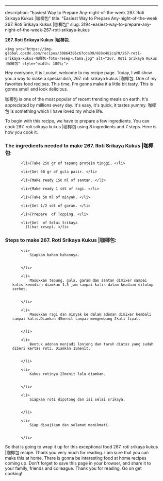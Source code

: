 ---
description: "Easiest Way to Prepare Any-night-of-the-week 267. Roti Srikaya Kukus |咖椰包"
title: "Easiest Way to Prepare Any-night-of-the-week 267. Roti Srikaya Kukus |咖椰包"
slug: 3194-easiest-way-to-prepare-any-night-of-the-week-267-roti-srikaya-kukus

<p>
	<strong>267. Roti Srikaya Kukus |咖椰包</strong>. 
	
</p>
<p>
	
	<img src="https://img-global.cpcdn.com/recipes/30864305c67cda39/680x482cq70/267-roti-srikaya-kukus-咖椰包-foto-resep-utama.jpg" alt="267. Roti Srikaya Kukus |咖椰包" style="width: 100%;">
	
	
</p>
<p>
	Hey everyone, it is Louise, welcome to my recipe page. Today, I will show you a way to make a special dish, 267. roti srikaya kukus |咖椰包. One of my favorites food recipes. This time, I'm gonna make it a little bit tasty. This is gonna smell and look delicious.
</p>
	咖椰包 is one of the most popular of recent trending meals on earth. It's appreciated by millions every day. It's easy, it's quick, it tastes yummy. 咖椰包 is something which I have loved my whole life.
</p>
<p>
	
</p>

<p>
To begin with this recipe, we have to prepare a few ingredients. You can cook 267. roti srikaya kukus |咖椰包 using 8 ingredients and 7 steps. Here is how you cook it.
</p>

<h3>The ingredients needed to make 267. Roti Srikaya Kukus |咖椰包:</h3>

<ol>
	
		<li>{Take 250 gr of tepung protein tinggi. </li>
	
		<li>{Get 60 gr of gula pasir. </li>
	
		<li>{Make ready 150 ml of santan. </li>
	
		<li>{Make ready 1 sdt of ragi. </li>
	
		<li>{Take 50 ml of minyak. </li>
	
		<li>{Get 1/2 sdt of garam. </li>
	
		<li>{Prepare  of Topping. </li>
	
		<li>{Get  of Selai Srikaya
          (lihat resep). </li>
	
</ol>
<p>
	
</p>

<h3>Steps to make 267. Roti Srikaya Kukus |咖椰包:</h3>

<ol>
	
		<li>
			Siapkan bahan bahannya.
			
			
		</li>
	
		<li>
			Masukkan tepung, gula, garam dan santan dimixer sampai kalis kemudian diamkan 1.5 jam sampai kalis dalam keadaan ditutup serbet.
			
			
		</li>
	
		<li>
			Masukkan ragi dan minyak ke dalam adonan dimixer kembali sampai kalis.Diamkan 45menit sampai mengembang 2kali lipat.
			
			
		</li>
	
		<li>
			Bentuk adonan menjadi lonjong dan taruh diatas yang sudah diberi kertas roti. Diamkan 15menit.
			
			
		</li>
	
		<li>
			Kukus rotinya 25menit lalu diamkan.
			
			
		</li>
	
		<li>
			Siapkan roti dipotong dan isi selai srikaya.
			
			
		</li>
	
		<li>
			Siap disajikan dan selamat menikmati.
			
			
		</li>
	
</ol>

<p>
	
</p>

<p>
	So that is going to wrap it up for this exceptional food 267. roti srikaya kukus |咖椰包 recipe. Thank you very much for reading. I am sure that you can make this at home. There is gonna be interesting food at home recipes coming up. Don't forget to save this page in your browser, and share it to your family, friends and colleague. Thank you for reading. Go on get cooking!
</p>
